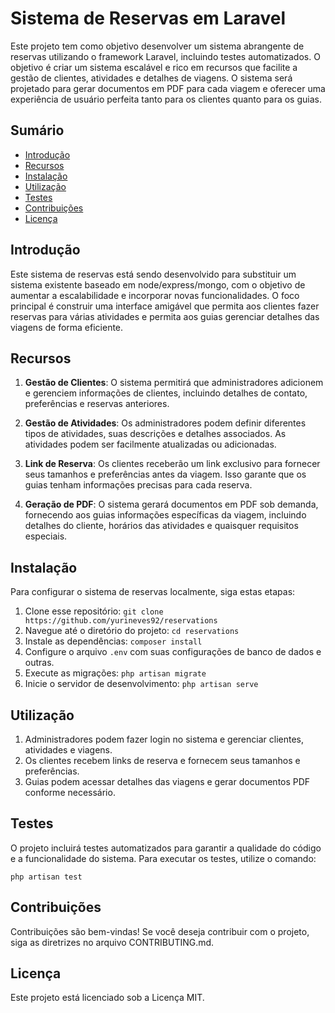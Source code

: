 # Sistema de Reservas em Laravel

Este projeto tem como objetivo desenvolver um sistema abrangente de reservas utilizando o framework Laravel, incluindo testes automatizados. O objetivo é criar um sistema escalável e rico em recursos que facilite a gestão de clientes, atividades e detalhes de viagens. O sistema será projetado para gerar documentos em PDF para cada viagem e oferecer uma experiência de usuário perfeita tanto para os clientes quanto para os guias.

## Sumário

- [Introdução](#introdução)
- [Recursos](#recursos)
- [Instalação](#instalação)
- [Utilização](#utilização)
- [Testes](#testes)
- [Contribuições](#contribuições)
- [Licença](#licença)

## Introdução

Este sistema de reservas está sendo desenvolvido para substituir um sistema existente baseado em node/express/mongo, com o objetivo de aumentar a escalabilidade e incorporar novas funcionalidades. O foco principal é construir uma interface amigável que permita aos clientes fazer reservas para várias atividades e permita aos guias gerenciar detalhes das viagens de forma eficiente.

## Recursos

1. **Gestão de Clientes**: O sistema permitirá que administradores adicionem e gerenciem informações de clientes, incluindo detalhes de contato, preferências e reservas anteriores.

2. **Gestão de Atividades**: Os administradores podem definir diferentes tipos de atividades, suas descrições e detalhes associados. As atividades podem ser facilmente atualizadas ou adicionadas.

3. **Link de Reserva**: Os clientes receberão um link exclusivo para fornecer seus tamanhos e preferências antes da viagem. Isso garante que os guias tenham informações precisas para cada reserva.

4. **Geração de PDF**: O sistema gerará documentos em PDF sob demanda, fornecendo aos guias informações específicas da viagem, incluindo detalhes do cliente, horários das atividades e quaisquer requisitos especiais.

## Instalação

Para configurar o sistema de reservas localmente, siga estas etapas:

1. Clone esse repositório: `git clone https://github.com/yurineves92/reservations`
2. Navegue até o diretório do projeto: `cd reservations`
3. Instale as dependências: `composer install`
4. Configure o arquivo `.env` com suas configurações de banco de dados e outras.
5. Execute as migrações: `php artisan migrate`
6. Inicie o servidor de desenvolvimento: `php artisan serve`

## Utilização

1. Administradores podem fazer login no sistema e gerenciar clientes, atividades e viagens.
2. Os clientes recebem links de reserva e fornecem seus tamanhos e preferências.
3. Guias podem acessar detalhes das viagens e gerar documentos PDF conforme necessário.

## Testes

O projeto incluirá testes automatizados para garantir a qualidade do código e a funcionalidade do sistema. Para executar os testes, utilize o comando:

`php artisan test`

## Contribuições

Contribuições são bem-vindas! Se você deseja contribuir com o projeto, siga as diretrizes no arquivo CONTRIBUTING.md.

## Licença

Este projeto está licenciado sob a Licença MIT.